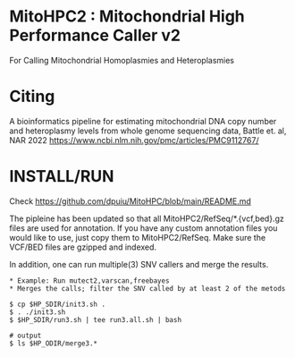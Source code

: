 # MitoHPC2 : Mitochondrial High Performance Caller v2 #

For Calling Mitochondrial Homoplasmies and Heteroplasmies

# Citing #

A bioinformatics pipeline for estimating mitochondrial DNA copy number and heteroplasmy levels from whole genome sequencing data, Battle et. al, NAR 2022
https://www.ncbi.nlm.nih.gov/pmc/articles/PMC9112767/ 

# INSTALL/RUN ##
    
Check https://github.com/dpuiu/MitoHPC/blob/main/README.md

The pipleine has been updated so that all MitoHPC2/RefSeq/*.{vcf,bed}.gz files are used for annotation. 
If you have any custom annotation files you would like to use, just copy them to MitoHPC2/RefSeq. 
Make sure the VCF/BED files are gzipped and indexed.

In addition, one can run multiple(3) SNV callers and merge the results.
     
    * Example: Run mutect2,varscan,freebayes    
    * Merges the calls; filter the SNV called by at least 2 of the metods
    
    $ cp $HP_SDIR/init3.sh .
    $ . ./init3.sh
    $ $HP_SDIR/run3.sh | tee run3.all.sh | bash       

    # output
    $ ls $HP_ODIR/merge3.*
